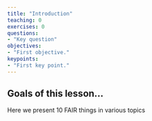 ```yaml
---
title: "Introduction"
teaching: 0
exercises: 0
questions:
- "Key question"
objectives:
- "First objective."
keypoints:
- "First key point."
---
```


## Goals of this lesson...

Here we present 10 FAIR things in various topics
